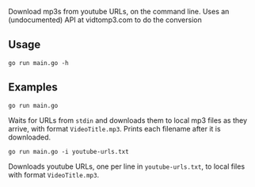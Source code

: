 Download mp3s from youtube URLs, on the command line. Uses an (undocumented) API at vidtomp3.com to do the conversion

## Usage

    go run main.go -h

## Examples

    go run main.go

Waits for URLs from `stdin` and downloads them to local mp3 files as they arrive, with format `VideoTitle.mp3`. Prints each filename after it is downloaded.

    go run main.go -i youtube-urls.txt

Downloads youtube URLs, one per line in `youtube-urls.txt`, to local files with format `VideoTitle.mp3`.
